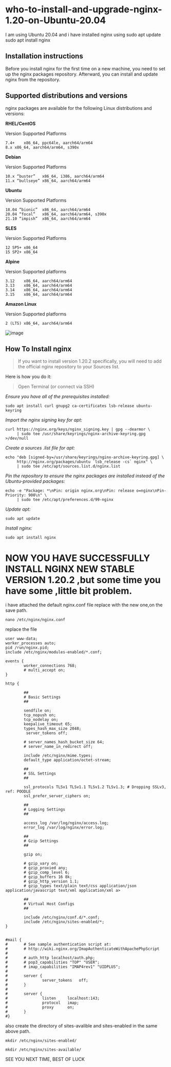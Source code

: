 # who-to-install-and-upgrade-nginx-1.20-on-Ubuntu-20.04
I am using Ubuntu 20.04 and i have installed nginx using sudo apt update sudo apt install nginx

## Installation instructions
Before you install nginx for the first time on a new machine, you need to set up the nginx packages repository. Afterward, you can install and update nginx from the repository.

## Supported distributions and versions
nginx packages are available for the following Linux distributions and versions:

**RHEL/CentOS**

Version	Supported Platforms
```
7.4+	x86_64, ppc64le, aarch64/arm64
8.x	x86_64, aarch64/arm64, s390x
```
**Debian**

Version	Supported Platforms

```
10.x “buster”	x86_64, i386, aarch64/arm64
11.x “bullseye”	x86_64, aarch64/arm64
```
**Ubuntu**

Version	Supported Platforms
```
18.04 “bionic”	x86_64, aarch64/arm64
20.04 “focal”	x86_64, aarch64/arm64, s390x
21.10 “impish”	x86_64, aarch64/arm64
```
**SLES**

Version	Supported Platforms
```
12 SP5+	x86_64
15 SP2+	x86_64
```
**Alpine**

Version	Supported platforms
```
3.12	x86_64, aarch64/arm64
3.13	x86_64, aarch64/arm64
3.14	x86_64, aarch64/arm64
3.15	x86_64, aarch64/arm64
```
**Amazon Linux**

Version	Supported platforms
```
2 (LTS)	x86_64, aarch64/arm64
```

![image](https://user-images.githubusercontent.com/71556060/204502437-b4d3b759-0457-4eea-a42d-983180073390.png)

## How To Install nginx

>If you want to install version 1.20.2 specifically, you will need to add the official nginx repository to your Sources list.

Here is how you do it:

>Open Terminal (or connect via SSH)

*Ensure you have all of the prerequisites installed:*
```
sudo apt install curl gnupg2 ca-certificates lsb-release ubuntu-keyring
```
*Import the nginx signing key for apt:*
```
curl https://nginx.org/keys/nginx_signing.key | gpg --dearmor \
     | sudo tee /usr/share/keyrings/nginx-archive-keyring.gpg >/dev/null

```
*Create a sources .list file for apt:*
```
echo "deb [signed-by=/usr/share/keyrings/nginx-archive-keyring.gpg] \
     http://nginx.org/packages/ubuntu `lsb_release -cs` nginx" \
     | sudo tee /etc/apt/sources.list.d/nginx.list
```
*Pin the repository to ensure the nginx packages are installed instead of the Ubuntu-provided packages:*
```
echo -e "Package: *\nPin: origin nginx.org\nPin: release o=nginx\nPin-Priority: 900\n" \
     | sudo tee /etc/apt/preferences.d/99-nginx
```
*Update apt:*
```
sudo apt update
```
*Install nginx:*
```
sudo apt install nginx
```
NOW YOU HAVE SUCCESSFULLY INSTALL NGINX NEW STABLE VERSION 1.20.2 ,but some time you have some ,little bit problem. 
=================================================================================================================

i have attached the default nginx.conf file replace with the new one,on the save path.
```
nano /etc/nginx/nginx.conf
```
replace the file
```
user www-data;
worker_processes auto;
pid /run/nginx.pid;
include /etc/nginx/modules-enabled/*.conf;

events {
        worker_connections 768;
        # multi_accept on;
}

http {

        ##
        # Basic Settings
        ##

        sendfile on;
        tcp_nopush on;
        tcp_nodelay on;
        keepalive_timeout 65;
        types_hash_max_size 2048;
         server_tokens off;

        # server_names_hash_bucket_size 64;
        # server_name_in_redirect off;

        include /etc/nginx/mime.types;
        default_type application/octet-stream;

        ##
        # SSL Settings
        ##

        ssl_protocols TLSv1 TLSv1.1 TLSv1.2 TLSv1.3; # Dropping SSLv3, ref: POODLE
        ssl_prefer_server_ciphers on;

        ##
        # Logging Settings
        ##

        access_log /var/log/nginx/access.log;
        error_log /var/log/nginx/error.log;

        ##
        # Gzip Settings
        ##

        gzip on;

        # gzip_vary on;
        # gzip_proxied any;
        # gzip_comp_level 6;
        # gzip_buffers 16 8k;
        # gzip_http_version 1.1;
        # gzip_types text/plain text/css application/json application/javascript text/xml application/xml a>

        ##
        # Virtual Host Configs
        ##

        include /etc/nginx/conf.d/*.conf;
        include /etc/nginx/sites-enabled/*;
}


#mail {
#       # See sample authentication script at:
#       # http://wiki.nginx.org/ImapAuthenticateWithApachePhpScript
# 
#       # auth_http localhost/auth.php;
#       # pop3_capabilities "TOP" "USER";
#       # imap_capabilities "IMAP4rev1" "UIDPLUS";
# 
#       server {
#               server_tokens   off;
#       }
# 
#       server {
#               listen     localhost:143;
#               protocol   imap;
#               proxy      on;
#       }
#}

```

also create the directory of sites-avalible and sites-enabled in the same above path.
```
mkdir /etc/nginx/sites-enabled/
```

```
mkdir /etc/nginx/sites-available/
```

SEE YOU NEXT TIME, BEST OF LUCK

